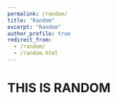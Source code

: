 ```yaml
---
permalink: /random/
title: "Random"
excerpt: "Random"
author_profile: true
redirect_from: 
  - /random/
  - /random.html
---
```


# THIS IS RANDOM

